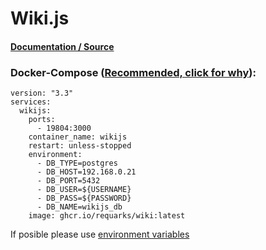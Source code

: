 # Wiki.js

#### [Documentation / Source](https://docs.requarks.io/)

### Docker-Compose ([Recommended, click for why](https://docs.docker.com/compose/intro/features-uses/)):

```
version: "3.3"
services:
  wikijs:
    ports:
      - 19804:3000
    container_name: wikijs
    restart: unless-stopped
    environment:
      - DB_TYPE=postgres
      - DB_HOST=192.168.0.21
      - DB_PORT=5432
      - DB_USER=${USERNAME}
      - DB_PASS=${PASSWORD}
      - DB_NAME=wikijs_db
    image: ghcr.io/requarks/wiki:latest
```

If posible please use [environment variables](https://docs.docker.com/compose/environment-variables/set-environment-variables/)

